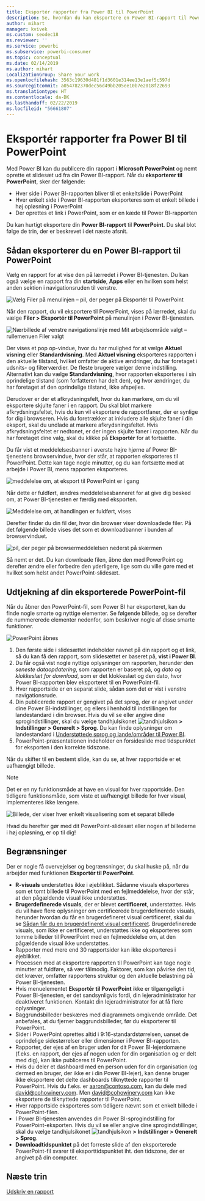 ```yaml
---
title: Eksportér rapporter fra Power BI til PowerPoint
description: Se, hvordan du kan eksportere en Power BI-rapport til PowerPoint.
author: mihart
manager: kvivek
ms.custom: seodec18
ms.reviewer: ''
ms.service: powerbi
ms.subservice: powerbi-consumer
ms.topic: conceptual
ms.date: 02/14/2019
ms.author: mihart
LocalizationGroup: Share your work
ms.openlocfilehash: 3563c19630d481f1d3601e314ee13e1aef5c597d
ms.sourcegitcommit: a054782370dec56d49bb205ee10b7e2018f22693
ms.translationtype: HT
ms.contentlocale: da-DK
ms.lasthandoff: 02/22/2019
ms.locfileid: "56661807"
---
```

# <a name="export-reports-from-power-bi-to-powerpoint"></a>Eksportér rapporter fra Power BI til PowerPoint
Med Power BI kan du publicere din rapport i **Microsoft PowerPoint** og nemt oprette et slidesæt ud fra din Power BI-rapport. Når du **eksporterer til PowerPoint**, sker der følgende:

* Hver side i Power BI-rapporten bliver til et enkeltslide i PowerPoint
* Hver enkelt side i Power BI-rapporten eksporteres som et enkelt billede i høj opløsning i PowerPoint <!-- * The filters and slicers settings that you added to the report are preserved. -->
* Der oprettes et link i PowerPoint, som er en kæde til Power BI-rapporten 

Du kan hurtigt eksportere din **Power BI-rapport** til **PowerPoint**. Du skal blot følge de trin, der er beskrevet i det næste afsnit.

## <a name="how-to-export-your-power-bi-report-to-powerpoint"></a>Sådan eksporterer du en Power BI-rapport til PowerPoint
Vælg en rapport for at vise den på lærredet i Power BI-tjenesten. Du kan også vælge en rapport fra din **startside**, **Apps** eller en hvilken som helst anden sektion i navigationsruden til venstre.

![Vælg Filer på menulinjen – pil, der peger på Eksportér til PowerPoint](media/end-user-powerpoint/power-bi-publish.png)

Når den rapport, du vil eksportere til PowerPoint, vises på lærredet, skal du vælge **Filer > Eksportér til PowerPoint** på menulinjen i Power BI-tjenesten.

![Nærbillede af venstre navigationslinje med Mit arbejdsområde valgt – rullemenuen Filer valgt](media/end-user-powerpoint/powerbi_to_powerpoint_1.png)
   
Der vises et pop op-vindue, hvor du har mulighed for at vælge **Aktuel visning** eller **Standardvisning**.  Med **Aktuel visning** eksporteres rapporten i den aktuelle tilstand, hvilket omfatter de aktive ændringer, du har foretaget i udsnits- og filterværdier.  De fleste brugere vælger denne indstilling.  Alternativt kan du vælge **Standardvisning**, hvor rapporten eksporteres i sin oprindelige tilstand (som forfatteren har delt den), og hvor ændringer, du har foretaget af den oprindelige tilstand, ikke afspejles.
    
Derudover er der et afkrydsningsfelt, hvor du kan markere, om du vil eksportere skjulte faner i en rapport.  Du skal blot markere afkrydsningsfeltet, hvis du kun vil eksportere de rapportfaner, der er synlige for dig i browseren.  Hvis du foretrækker at inkludere alle skjulte faner i din eksport, skal du undlade at markere afkrydsningsfeltet.  Hvis afkrydsningsfeltet er nedtonet, er der ingen skjulte faner i rapporten.  Når du har foretaget dine valg, skal du klikke på **Eksportér** for at fortsætte.

Du får vist et meddelelsesbanner i øverste højre hjørne af Power BI-tjenestens browservindue, hvor der står, at rapporten eksporteres til PowerPoint. Dette kan tage nogle minutter, og du kan fortsætte med at arbejde i Power BI, mens rapporten eksporteres.

![meddelelse om, at eksport til PowerPoint er i gang](media/end-user-powerpoint/powerbi_to_powerpoint_2.png)

Når dette er fuldført, ændres meddelelsesbanneret for at give dig besked om, at Power BI-tjenesten er færdig med eksporten.

![Meddelelse om, at handlingen er fuldført, vises](media/end-user-powerpoint/powerbi_to_powerpoint_3.png)

Derefter finder du din fil der, hvor din browser viser downloadede filer. På det følgende billede vises det som et downloadbanner i bunden af browservinduet.

![pil, der peger på browsermeddelelsen nederst på skærmen](media/end-user-powerpoint/powerbi_to_powerpoint_4.png)

Så nemt er det. Du kan downloade filen, åbne den med PowerPoint og derefter ændre eller forbedre den yderligere, lige som du ville gøre med et hvilket som helst andet PowerPoint-slidesæt.

## <a name="checking-out-your-exported-powerpoint-file"></a>Udtjekning af din eksporterede PowerPoint-fil
Når du åbner den PowerPoint-fil, som Power BI har eksporteret, kan du finde nogle smarte og nyttige elementer. Se følgende billede, og se derefter de nummererede elementer nedenfor, som beskriver nogle af disse smarte funktioner.

![PowerPoint åbnes](media/end-user-powerpoint/powerbi_to_powerpoint_5.png)

1. Den første side i slidesættet indeholder navnet på din rapport og et link, så du kan få den rapport, som slidesættet er baseret på, **vist i Power BI**.
2. Du får også vist nogle nyttige oplysninger om rapporten, herunder den *seneste dataopdatering*, som rapporten er baseret på, og *dato og klokkeslæt for download*, som er det klokkeslæt og den dato, hvor Power BI-rapporten blev eksporteret til en PowerPoint-fil.
3. Hver rapportside er en separat slide, sådan som det er vist i venstre navigationsrude. 
4. Din publicerede rapport er gengivet på det sprog, der er angivet under dine Power BI-indstillinger, og ellers i henhold til indstillingen for landestandard i din browser. Hvis du vil se eller angive dine sprogindstillinger, skal du vælge tandhjulsikonet ![tandhjulsikon](media/end-user-powerpoint/power-bi-settings-icon.png) **> Indstillinger > Generelt > Sprog**. Du kan finde oplysninger om landestandard i [Understøttede sprog og lande/områder til Power BI](../supported-languages-countries-regions.md).
5. PowerPoint-præsentationen indeholder en forsideslide med tidspunktet for eksporten i den korrekte tidszone.

Når du skifter til en bestemt slide, kan du se, at hver rapportside er et uafhængigt billede.

>[!NOTE]
> Det er en ny funktionsmåde at have en visual for hver rapportside. Den tidligere funktionsmåde, som viste et uafhængigt billede for hver visual, implementeres ikke længere. 
 

![Billede, der viser hver enkelt visualisering som et separat billede](media/end-user-powerpoint/powerbi_to_powerpoint_6.png)

Hvad du herefter gør med dit PowerPoint-slidesæt eller nogen af billederne i høj opløsning, er op til dig!

## <a name="limitations"></a>Begrænsninger
Der er nogle få overvejelser og begrænsninger, du skal huske på, når du arbejder med funktionen **Eksportér til PowerPoint**.

* **R-visuals** understøttes ikke i øjeblikket. Sådanne visuals eksporteres som et tomt billede til PowerPoint med en fejlmeddelelse, hvor der står, at den pågældende visual ikke understøttes.
* **Brugerdefinerede visuals**, der er blevet **certificeret**, understøttes. Hvis du vil have flere oplysninger om certificerede brugerdefinerede visuals, herunder hvordan du får en brugerdefineret visual certificeret, skal du se [Sådan får du en brugerdefineret visual certificeret](../power-bi-custom-visuals-certified.md). Brugerdefinerede visuals, som ikke er certificeret, understøttes ikke og eksporteres som tomme billeder til PowerPoint med en fejlmeddelelse om, at den pågældende visual ikke understøttes.
* Rapporter med mere end 30 rapportsider kan ikke eksporteres i øjeblikket.
* Processen med at eksportere rapporten til PowerPoint kan tage nogle minutter at fuldføre, så vær tålmodig. Faktorer, som kan påvirke den tid, det kræver, omfatter rapportens struktur og den aktuelle belastning på Power BI-tjenesten.
* Hvis menuelementet **Eksportér til PowerPoint** ikke er tilgængeligt i Power BI-tjenesten, er det sandsynligvis fordi, din lejeradministrator har deaktiveret funktionen. Kontakt din lejeradministrator for at få flere oplysninger.
* Baggrundsbilleder beskæres med diagrammets omgivende område. Det anbefales, at du fjerner baggrundsbilleder, før du eksporterer til PowerPoint.
* Sider i PowerPoint oprettes altid i 9:16-standardstørrelsen, uanset de oprindelige sidestørrelser eller dimensioner i Power BI-rapporten.
* Rapporter, der ejes af en bruger uden for dit Power BI-lejerdomæne (f.eks. en rapport, der ejes af nogen uden for din organisation og er delt med dig), kan ikke publiceres til PowerPoint.
* Hvis du deler et dashboard med en person uden for din organisation (og dermed en bruger, der ikke er i din Power BI-lejer), kan denne bruger ikke eksportere det delte dashboards tilknyttede rapporter til PowerPoint. Hvis du f.eks. er aaron@contoso.com, kan du dele med david@cohowinery.com. Men david@cohowinery.com kan ikke eksportere de tilknyttede rapporter til PowerPoint.
* Hver rapportside eksporteres som tidligere nævnt som et enkelt billede i PowerPoint-filen.
* I Power BI-tjenesten anvendes din Power BI-sprogindstilling for PowerPoint-eksporten. Hvis du vil se eller angive dine sprogindstillinger, skal du vælge tandhjulsikonet ![tandhjulsikon](media/end-user-powerpoint/power-bi-settings-icon.png) **> Indstillinger > Generelt > Sprog**.
* **Downloadtidspunktet** på det forreste slide af den eksporterede PowerPoint-fil svarer til eksporttidspunktet iht. den tidszone, der er angivet på din computer.

## <a name="next-steps"></a>Næste trin
[Udskriv en rapport](end-user-print.md)
